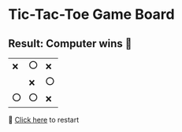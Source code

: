 # Tic-Tac-Toe Game Board
## Result: Computer wins 🤖
|   |   |   |
|---|---|---|
|❌ |⭕ |❌ |
|  |❌ |⭕ |
|⭕ |⭕ |❌ |

🔄 [Click here](EEEEEEEEE.md) to restart